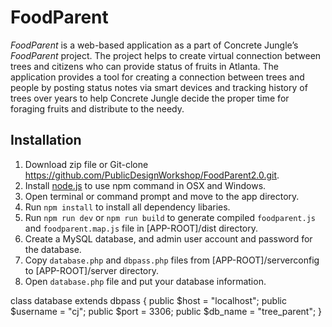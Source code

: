 # FoodParent
_FoodParent_ is a web-based application as a part of Concrete Jungle’s _FoodParent_ project. The project helps to create virtual connection between trees and citizens who can provide status of fruits in Atlanta. The application provides a tool for creating a connection between trees and people by posting status notes via smart devices and tracking history of trees over years to help Concrete Jungle decide the proper time for foraging fruits and distribute to the needy.

## Installation
1. Download zip file or Git-clone https://github.com/PublicDesignWorkshop/FoodParent2.0.git.
2. Install [node.js](https://nodejs.org/en/) to use npm command in OSX and Windows.
3. Open terminal or command prompt and move to the app directory.
4. Run `npm install` to install all dependency libaries.
5. Run `npm run dev` or `npm run build` to generate compiled `foodparent.js` and `foodparent.map.js` file in [APP-ROOT]/dist directory.
6. Create a MySQL database, and admin user account and password for the database.
7. Copy `database.php` and `dbpass.php` files from [APP-ROOT]/serverconfig to [APP-ROOT]/server directory.
8. Open `database.php` file and put your database information.

  class database extends dbpass {
    public $host = "localhost";
    public $username = "cj";
    public $port = 3306;
    public $db_name = "tree_parent";
  }

